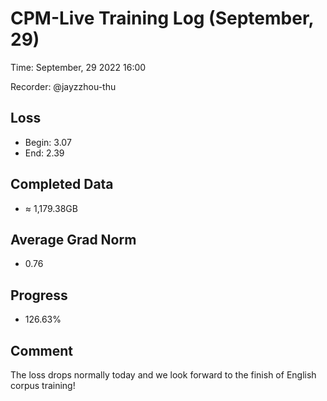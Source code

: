
# CPM-Live Training Log (September, 29)

Time: September, 29 2022 16:00

Recorder: @jayzzhou-thu

## Loss
- Begin: 3.07
- End: 2.39
	
## Completed Data
- $\approx$ 1,179.38GB

## Average Grad Norm
- 0.76

## Progress
- 126.63%

## Comment

The loss drops normally today and we look forward to the finish of English corpus training!